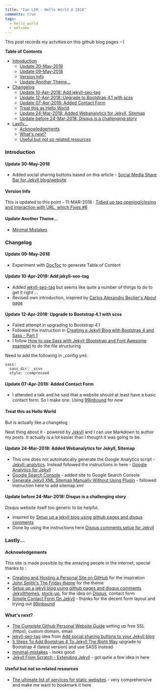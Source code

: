 ```yaml
---
title: "Ian LIM - Hello World @ 2018"
comments: true
tags:
  - hello_world
  - welcome
---
```


This post records my actvities on this github blog pages :-)

<!-- START doctoc generated TOC please keep comment here to allow auto update -->
<!-- DON'T EDIT THIS SECTION, INSTEAD RE-RUN doctoc TO UPDATE -->
**Table of Contents**  

- [Introduction](#introduction)
  - [Update 30-May-2018](#update-30-may-2018)
  - [Update 09-May-2018](#update-09-may-2018)
  - [Version Info](#version-info)
  - [Update Another Theme...](#update-another-theme)
- [Changelog](#changelog)
  - [Update 10-Apr-2018: Add jekyll-seo-tag](#update-10-apr-2018-add-jekyll-seo-tag)
  - [Update 12-Apr-2018: Upgrade to Bootstrap 4.1 with scss](#update-12-apr-2018-upgrade-to-bootstrap-41-with-scss)
  - [Update 07-Apr-2018: Added Contact Form](#update-07-apr-2018-added-contact-form)
  - [Treat this as Hello World](#treat-this-as-hello-world)
  - [Update 24-Mar-2018: Added Webanalytics for Jekyll, Sitemap](#update-24-mar-2018-added-webanalytics-for-jekyll-sitemap)
  - [Update before 24-Mar-2018: Disqus is a challenging story](#update-before-24-mar-2018-disqus-is-a-challenging-story)
- [Lastly...](#lastly)
  - [Acknowledgements](#acknowledgements)
  - [What's next?](#whats-next)
  - [Useful but not so related resources](#useful-but-not-so-related-resources)

<!-- END doctoc generated TOC please keep comment here to allow auto update -->

<!--more-->

### Introduction

#### Update 30-May-2018

* Added social sharing buttons based on this article - [Social Media Share Bar for Jekyll blog/website](https://mycyberuniverse.com/web/social-media-share-bar-jekyll-blog-website.html)

#### Version Info

This is updated to this point - 11-MAR-2018 : [Tidied up tag opening/closing and interaction with URL, which Fixes #6](https://github.com/sfreytag/friday-theme/commit/c599819c1fa40cb0a3145c62aeb94f8015054d5d)

#### Update Another Theme...

* [Minimal Mistakes](https://mmistakes.github.io/minimal-mistakes/)

### Changelog

#### Update 09-May-2018

* Experiment with [DocToc](https://github.com/thlorenz/doctoc) to generate Table of Content

#### Update 10-Apr-2018: Add jekyll-seo-tag

* Added  [jekyll-seo-tag](https://github.com/jekyll/jekyll-seo-tag) but seems like quite a number of things to do to get it right ...
* Revised own introduction, inspired by [Carlos Alexandro Becker's About page](https://carlosbecker.com/about/)

#### Update 12-Apr-2018: Upgrade to Bootstrap 4.1 with scss

* Failed attempt in upgrading to Bootstrap 4.1
* Followed the instruction in [Creating a Jekyll Blog with Bootstrap 4 and Sass - Part 1](https://experimentingwithcode.com/creating-a-jekyll-blog-with-bootstrap-4-and-sass-part-1/index.html)
* I follow [How to use Sass with Jekyll (Bootstrap and Font Awesome example)](https://dalanzg.github.io/tips-tutorials/jekyll/2016/03/25/how-to-use-sass-with-jekyll/) to do the file structuring

Need to add the following in _config.yml:

```
sass:
  sass_dir: _scss
  style: :compressed
```

#### Update 07-Apr-2018: Added Contact Form

* I attended a talk and he said that a website should at least have a basic contact form. So I make one. Using [99inbound](https://www.99inbound.com/) for now

#### Treat this as Hello World 

But is actually like a changelog

Neat thing about it - powered by [Jekyll](http://jekyllrb.com) and I can use Markdown to author my posts. 
It actually is a lot easier than I thought it was going to be.

#### Update 24-Mar-2018: Added Webanalytics for Jekyll, Sitemap

* This one does not automatically generate the Google Analytics script - [Jekyll::analytics](https://github.com/hendrikschneider/jekyll-analytics). Instead followed the instructions in here - 
[Google Analytics for Jekyll](https://desiredpersona.com/google-analytics-jekyll/)
* [Google Search Console](https://www.google.com/webmasters/tools/home) - added site to Google Search Console
* [Generate Jekyll XML Sitemap Manually Without Using Plugin](https://www.goyllo.com/jekyll-xml-sitemap/) - followed instruction here to add sitemap.xml 

#### Update before 24-Mar-2018: Disqus is a challenging story

Disqus website itself too generic to be helpful.

* Inspired by [Setup up a jekyll blog using github pages and disqus comments](http://vdaubry.github.io/2014/10/19/setup-a-jekyll-blog/)
* Done by using the instructions here [Disqus comments setup for Jekyll](https://desiredpersona.com/disqus-comments-jekyll/)

### Lastly...

#### Acknowledgements

This site is made possible by the amazing people in the internet, special thanks to :

* [Creating and Hosting a Personal Site on GitHub](http://jmcglone.com/guides/github-pages/) for the inspiration
* [John Smith's The Friday theme](https://sfreytag.github.io/friday-theme/index.html) for the theme
* [Setup up a jekyll blog using github pages and disqus comments](http://vdaubry.github.io/2014/10/19/setup-a-jekyll-blog/) 
[Jekyllthemes](http://jekyllthemes.org), [stock-up](https://www.sitebuilderreport.com/stock-up), for the idea on [Disqus](https://disqus.com/), contact form
* [Simple Contact Form On Jekyll](https://gohkhoonhiang.github.io/2016/05/simple-contact-form-on-jekyll/) - thanks for the decent form layout and trying out [99inbound](https://www.99inbound.com/)

#### What's next?

* [The Complete Github Personal Website Guide](https://blog.ronakshah.net/The-Complete-Github-Personal-Website-Guide/#initial-setup) 
setting up free SSL (https), custom domain, email 
* [jekyll-seo-tag](https://github.com/jekyll/jekyll-seo-tag) idea from 
[Add social sharing buttons to your Jekyll blog](http://vdaubry.github.io/2014/10/20/add-social-sharing-buttons-with-jekyll/)
* [5 Steps To Add Bootstrap 4 To Jekyll The Right Way](https://simpleit.rocks/how-to-add-bootstrap-4-to-jekyll-the-right-way/) upgrade to Bootstrap 4 (latest version) and use SASS instead
* [minimal-mistakes](https://mmistakes.github.io/minimal-mistakes/) - looks good
* [Jekyll From Scratch - Extending Jekyll](http://pixelcog.com/blog/2013/jekyll-from-scratch-extending-jekyll/) - got qutie a few idea in here

#### Useful but not so related resources
* [The ultimate list of services for static websites](https://cloudcannon.com/tips/2014/12/12/the-ultimate-list-of-services-for-static-websites.html) - very comprehensive and make me want to bookmark it here
